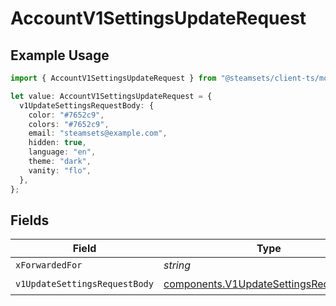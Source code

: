 # AccountV1SettingsUpdateRequest

## Example Usage

```typescript
import { AccountV1SettingsUpdateRequest } from "@steamsets/client-ts/models/operations";

let value: AccountV1SettingsUpdateRequest = {
  v1UpdateSettingsRequestBody: {
    color: "#7652c9",
    colors: "#7652c9",
    email: "steamsets@example.com",
    hidden: true,
    language: "en",
    theme: "dark",
    vanity: "flo",
  },
};
```

## Fields

| Field                                                                                            | Type                                                                                             | Required                                                                                         | Description                                                                                      |
| ------------------------------------------------------------------------------------------------ | ------------------------------------------------------------------------------------------------ | ------------------------------------------------------------------------------------------------ | ------------------------------------------------------------------------------------------------ |
| `xForwardedFor`                                                                                  | *string*                                                                                         | :heavy_minus_sign:                                                                               | N/A                                                                                              |
| `v1UpdateSettingsRequestBody`                                                                    | [components.V1UpdateSettingsRequestBody](../../models/components/v1updatesettingsrequestbody.md) | :heavy_check_mark:                                                                               | N/A                                                                                              |